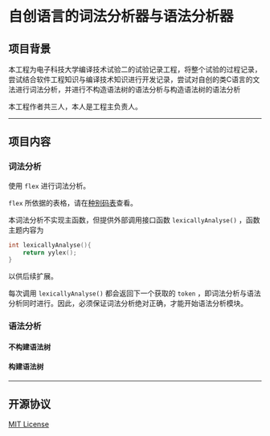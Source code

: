 # 自创语言的词法分析器与语法分析器

## 项目背景

本工程为电子科技大学编译技术试验二的试验记录工程，将整个试验的过程记录，尝试结合软件工程知识与编译技术知识进行开发记录，尝试对自创的类C语言的文法进行词法分析，并进行不构造语法树的语法分析与构造语法树的语法分析

本工程作者共三人，本人是工程主负责人。

---

## 项目内容

### 词法分析

使用 `flex` 进行词法分析。

`flex` 所依据的表格，请在[种别码表](./Documents/种别码表.md)查看。

本词法分析不实现主函数，但提供外部调用接口函数 `lexicallyAnalyse()` ，函数主题内容为

```c
int lexicallyAnalyse(){
    return yylex();
}
```

以供后续扩展。

每次调用 `lexicallyAnalyse()` 都会返回下一个获取的 `token` ，即词法分析与语法分析同时进行。因此，必须保证词法分析绝对正确，才能开始语法分析模块。

### 语法分析

#### 不构建语法树





#### 构建语法树





---

## 开源协议

[MIT License](https://qaqddbest.github.io/MIT.html)